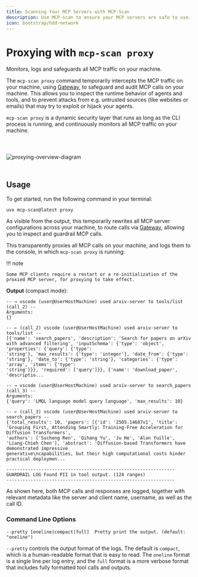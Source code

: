 ```yaml
---
title: Scanning Your MCP Servers with MCP-Scan
description: Use MCP-scan to ensure your MCP servers are safe to use.
icon: bootstrap/hdd-network
---
```


# Proxying with `mcp-scan proxy`

<div class='subtitle'>
Monitors, logs and safeguards all MCP traffic on your machine.
</div>

The `mcp-scan proxy` command temporarily intercepts the MCP traffic on your machine, using [Gateway](../guardrails/gateway.md), to safeguard and audit MCP calls on your machine. This allows you to inspect the runtime behavior of agents and tools, and to prevent attacks from e.g. untrusted sources (like websites or emails) that may try to exploit or hijack your agents.

`mcp-scan proxy` is a dynamic security layer that runs as long as the CLI process is running, and continuously monitors all MCP traffic on your machine.

<img src="../assets/proxy.svg" alt="proxying-overview-diagram" class="textwidth" style="max-width: 420pt; margin: 40pt auto; display: block;" />

## Usage

To get started, run the following command in your terminal:

```
uvx mcp-scan@latest proxy
```

As visible from the output, this temporarily rewrites all MCP server configurations across your machine, to route calls via [Gateway](../guardrails/gateway.md), allowing you to inspect and guardrail MCP calls.

This transparently proxies all MCP calls on your machine, and logs them to the console, in which `mcp-scan proxy` is running:

!!! note

    Some MCP clients require a restart or a re-initialization of the proxied MCP server, for proxying to take effect.

**Output** (compact mode):
```
-- → vscode (user@UserHostMachine) used arxiv-server to tools/list (call_2) --
Arguments:
{}

-- ← (call_2) vscode (user@UserHostMachine) used arxiv-server to tools/list --
[{'name': 'search_papers', 'description': 'Search for papers on arXiv with advanced filtering', 'inputSchema': {'type': 'object', 'properties': {'query': {'type': 
'string'}, 'max_results': {'type': 'integer'}, 'date_from': {'type': 'string'}, 'date_to': {'type': 'string'}, 'categories': {'type': 'array', 'items': {'type': 
'string'}}}, 'required': ['query']}}, {'name': 'download_paper', 'descriptio...

-- → vscode (user@UserHostMachine) used arxiv-server to search_papers (call_3) --
Arguments:
{'query': 'LMQL language model query language', 'max_results': 10}

-- ← (call_3) vscode (user@UserHostMachine) used arxiv-server to search_papers --
{'total_results': 10, 'papers': [{'id': '2505.14687v1', 'title': 'Grouping First, Attending Smartly: Training-Free Acceleration for Diffusion Transformers', 
'authors': ['Sucheng Ren', 'Qihang Yu', 'Ju He', 'Alan Yuille', 'Liang-Chieh Chen'], 'abstract': 'Diffusion-based Transformers have demonstrated impressive 
generative\ncapabilities, but their high computational costs hinder practical deploymen...

---------------------------------------------------------------
GUARDRAIL LOG Found PII in tool output. (124 ranges)
---------------------------------------------------------------
```

As shown here, both MCP calls and responses are logged, together with relevant metadata like the server and client name, username, as well as the call ID.

### Command Line Options

```
--pretty [oneline|compact|full]  Pretty print the output. (default: "oneline")
```

`--pretty` controls the output format of the logs. The default is `compact`, which is a human-readable format that is easy to read. The `oneline` format is a single line per log entry, and the `full` format is a more verbose format that includes fully formatted tool calls and outputs.